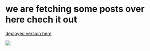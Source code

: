 # we are fetching some posts over here chech it out

[deployed version here](https://admiring-visvesvaraya-bc668b.netlify.app)

![](https://media.giphy.com/media/skFClTDkvaMItIrXcJ/giphy.gif)
